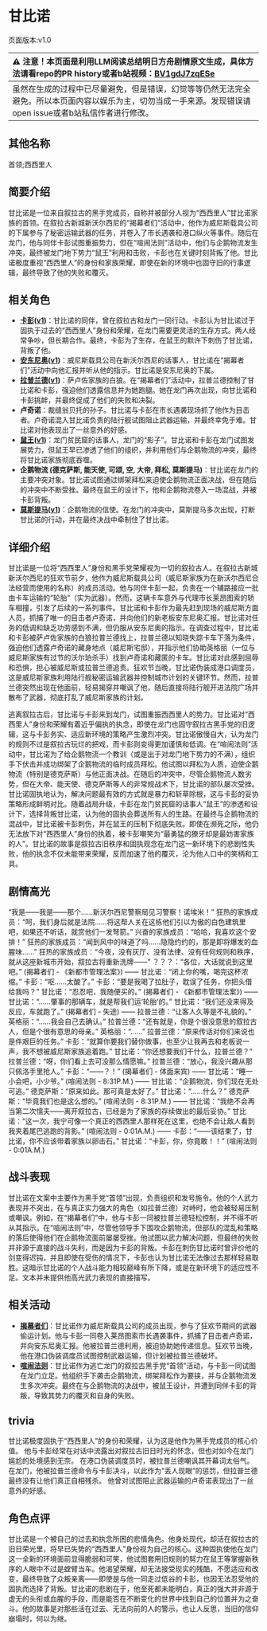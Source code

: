 # 甘比诺
页面版本:v1.0
 

| :warning: 注意！本页面是利用LLM阅读总结明日方舟剧情原文生成，具体方法请看repo的PR history或者b站视频：[BV1gdJ7zqESe](https://www.bilibili.com/video/BV1gdJ7zqESe/)         |
|:----------------------------|
| 虽然在生成的过程中已尽量避免，但是错误，幻觉等等仍然无法完全避免。所以本页面内容以娱乐为主，切勿当成一手来源。发现错误请open issue或者b站私信作者进行修改。|



## 其他名称
首领;西西里人
## 简要介绍
甘比诺是一位来自叙拉古的黑手党成员，自称并被部分人视为“西西里人”甘比诺家族的首领。在叙拉古新城新沃尔西尼的“揭幕者们”活动中，他作为威尼斯载具公司的下属参与了秘密运输武器的任务，并卷入了市长遇袭和港口纵火等事件。随后在龙门，他与同伴卡彭试图重振势力，但在“喧闹法则”活动中，他们与企鹅物流发生冲突，最终被龙门地下势力“鼠王”利用和击败，卡彭也在关键时刻背叛了他。甘比诺极度重视“西西里人”的身份和家族荣耀，即使在新的环境中也固守旧的行事逻辑，最终导致了他的失败和覆灭。
## 相关角色
-   **[卡彭](../char_v3/extended_char_ka_peng.md)([v1](extended_char_ka_peng.md))**：甘比诺的同伴，曾在叙拉古和龙门一同行动。卡彭认为甘比诺过于固执于过去的“西西里人”身份和荣耀，在龙门需要更灵活的生存方式。两人经常争吵，但长期合作。最终，卡彭为了生存，在鼠王的默许下刺伤了甘比诺，背叛了他。
-   **[安东尼奥](../char_v3/extended_char_an_dong_ni_ao.md)([v1](extended_char_an_dong_ni_ao.md))**：威尼斯载具公司在新沃尔西尼的话事人，甘比诺在“揭幕者们”活动中向他汇报并听从他的指示。甘比诺是安东尼奥的下属。
-   **[拉普兰德](../char_v3/char_140_whitew.md)([v1](char_140_whitew.md))**：萨卢佐家族的白狼。在“揭幕者们”活动中，拉普兰德控制了甘比诺和卡彭，强迫他们透露信息并为她跑腿。她在龙门再次出现，向甘比诺和卡彭挑衅，并最终促成了他们的失败和决裂。
-   **卢奇诺**：裁缝翁贝托的孙子。甘比诺与卡彭在市长遇袭现场抓了他作为目击者。卢奇诺混入甘比诺负责的陆行舰试图阻止武器运输，并最终幸免于难。甘比诺对他表现出了一丝意外的好感。
-   **[鼠王](../char_v3/extended_char_shu_wang.md)([v1](extended_char_shu_wang.md))**：龙门贫民窟的话事人，龙门的“影子”。甘比诺和卡彭在龙门试图发展势力，但鼠王早已渗透了他们的组织，并利用他们与企鹅物流的冲突，最终将甘比诺家族彻底吞噬。
-   **企鹅物流 (德克萨斯, 能天使, 可颂, 空, 大帝, 拜松, 莫斯提马)**：甘比诺在龙门的主要冲突对象。甘比诺试图通过绑架拜松来迫使企鹅物流正面决战，但在随后的冲突中不断受挫。最终在鼠王的设计下，他和企鹅物流卷入一场混战，并被卡彭背叛。
-   **[莫斯提马](../char_v3/char_213_mostma.md)([v1](char_213_mostma.md))**：企鹅物流的信使。在龙门的冲突中，莫斯提马多次出现，打断甘比诺的行动，并在最终决战中牵制住了甘比诺。
## 详细介绍
甘比诺是一位将“西西里人”身份和黑手党荣耀视为一切的叙拉古人。在叙拉古新城新沃尔西尼的狂欢节前夕，他作为威尼斯载具公司（威尼斯家族为在新沃尔西尼合法经营而使用的名称）的成员活动。他与同伴卡彭一起，负责在一个辅路接应一批由卡车运输的“轮胎”（实为武器）。然而，这辆卡车意外与代理市长莱昂图索的轿车相撞，引发了后续的一系列事件。甘比诺和卡彭作为最先赶到现场的威尼斯方面人员，抓捕了唯一的目击者卢奇诺，并向他们的新老板安东尼奥汇报。甘比诺对任务的低调和缺乏功劳感到不满，但仍服从安东尼奥的指示。在调查过程中，甘比诺和卡彭被萨卢佐家族的白狼拉普兰德找上，拉普兰德以知晓失踪卡车下落为条件，强迫他们透露卢奇诺的藏身地点（威尼斯宅邸），并指示他们协助英格丽（一位与威尼斯家族有过节的沃尔珀杀手）找到卢奇诺和藏匿的卡车。甘比诺对此感到屈辱和恐惧，担心被威尼斯或拉普兰德追责。狂欢节当晚，甘比诺伪装成港口调度员，这是威尼斯家族利用陆行舰秘密运输武器并控制城市计划的关键环节。然而，拉普兰德突然出现在他面前，轻易揭穿并嘲讽了他，随后直接将陆行舰开进法院广场并散布了武器，彻底打乱了威尼斯家族的计划。

逃离叙拉古后，甘比诺与卡彭来到龙门，试图重振西西里人的势力。甘比诺对“西西里人”身份和荣耀有着近乎偏执的执念，即使在龙门也固守叙拉古黑手党的旧逻辑，这与卡彭务实、适应新环境的策略产生激烈冲突。甘比诺傲慢自大，认为龙门的规则不过是叙拉古玩烂的把戏，而卡彭则变得更加谨慎和低调。在“喧闹法则”活动中，甘比诺为了给企鹅物流一个教训（或是出于对龙门地下势力的不满），组织手下伏击并成功绑架了企鹅物流的临时成员拜松。他试图以拜松为人质，迫使企鹅物流（特别是德克萨斯）与他正面决战。在随后的冲突中，尽管企鹅物流人数劣势，但在大帝、能天使、德克萨斯等人的非常规战术下，甘比诺的部队屡次受挫。甘比诺固执地认为，解决问题最有效的方式就是暴力和斩草除根，这与卡彭的妥协策略形成鲜明对比。随着战局升级，卡彭在龙门贫民窟的话事人“鼠王”的渗透和设计下，选择背叛甘比诺，认为他的固执会葬送所有人的生路。在最终与企鹅物流的混战中，甘比诺被卡彭刺伤，并在鼠王的压制下彻底失败。即使在濒死之际，他仍无法放下对“西西里人”身份的执着，被卡彭嘲笑为“最勇猛的獠牙却是最妨害家族的人”。甘比诺的故事是叙拉古旧秩序和固执观念在龙门这一新环境下的悲剧性失败，他的执念不仅未能带来荣耀，反而加速了他的覆灭，沦为他人口中的笑柄和工具。
## 剧情高光
“我是——我是——那个......新沃尔西尼警察局见习警察！诺埃米！”
狂热的家族成员：“呵，我们身后就是法院......将这帮人关在这栋他们引以为傲的白色建筑里吧，如果还不听话，就赏他们一发弩箭。”
兴奋的家族成员：“哈哈，我喜欢这个安排！”
狂热的家族成员：“闻到风中的味道了吗......隐隐约约的，那是即将爆发的血腥味......”
狂热的家族成员：“今夜，没有灰厅、没有法律、没有任何规则和秩序，就从这座新城市开始，叙拉古将重新洗牌——”
？？？：“各位，大话就说到这里吧。” (揭幕者们 - 《新都市管理法案》)
——
甘比诺：“闭上你的嘴，喝完这杯浓缩。”
卡彭：“呕......太酸了。”
卡彭：“要是我喝了拉肚子，耽误了任务，你把头借给我吗？”
甘比诺：“忍忍吧，我随便买的。” (揭幕者们 - 《新都市管理法案》)
——
甘比诺：“......肇事的那辆车，就是帮我们运‘轮胎’的。”
甘比诺：“我们还没来得及反应，车就跑了。” (揭幕者们 - 失途)
——
拉普兰德：“让客人久等是不礼貌的。”
英格丽：“......我会自己去确认。”
拉普兰德：“还有就是，你是个很没意思的叙拉古人，但是个很有意思的母亲。”
英格丽：“......”
拉普兰德：“原来传话对你们来说也是件艰巨的任务。”
卡彭：“就算你要我们替你做事，也至少让我再去和老板说一声，我不想被威尼斯家族追着跑。”
甘比诺：“你还想要我们干什么，拉普兰德？”
拉普兰德：“呀，你们看上去可没那么情愿嘛。”
拉普兰德：“放心，我没兴趣从那只佩洛手里抢人。”
卡彭：“——？！” (揭幕者们 - 体面来宾)
——
甘比诺：“睡一小会吧，小少爷。” (喧闹法则 - 8:31P.M.)
——
甘比诺：“企鹅物流，你们现在无处可逃。”
德克萨斯：“原来如此。那可真是太好了。”
甘比诺：“......什么？”
德克萨斯：“毕竟我们也是这么想的。” (喧闹法则 - 8:31P.M.)
——
甘比诺：“我绝不会再当第二次懦夫——离开叙拉古，已经是为了家族的存续做出的最后妥协。”
甘比诺：“这一次，我宁可像一个真正的西西里人那样死在这里，也绝不会让敌人看到我夹着尾巴逃跑的背影。” (喧闹法则 - 0:01A.M.)
——
卡彭：“——该结束了，甘比诺，你不应该带着家族以卵击石。”
甘比诺：“卡彭，你，你竟敢！！” (喧闹法则 - 0:01A.M.)
## 战斗表现
甘比诺在文案中主要作为黑手党“首领”出现，负责组织和发号施令。他的个人武力表现并不突出，在与真正实力强大的角色（如拉普兰德）对峙时，他会被轻易压制或嘲讽。例如，在“揭幕者们”中，他与卡彭一同被拉普兰德轻松控制，并不得不听从其指示。在“喧闹法则”中，尽管他领导手下围攻企鹅物流，但部队的混乱和策略的落后使得他们在企鹅物流面前屡屡受挫。他试图以武力解决问题，但最终的失败并非源于直接的战斗失利，而是因为卡彭的背叛。卡彭在刺伤甘比诺时曾评价他的剑变得迟钝，并且即使在受伤的情况下，卡彭也认为甘比诺无法像过去那样轻易取胜。这暗示甘比诺的个人战斗能力相较巅峰有所下降，或是在新环境下的适应性不足。文本并未提供他高光武力表现的直接描写。
## 相关活动
-   **[揭幕者们](../stories/act38side.md)**：甘比诺作为威尼斯载具公司的成员出现，参与了狂欢节期间的武器偷运计划。他与卡彭一同卷入莱昂图索市长遇袭事件，抓捕了目击者卢奇诺，并向安东尼奥汇报。他被拉普兰德利用，被迫协助她传递信息。狂欢节当晚，他在港口伪装调度员试图控制武器运输，但计划被拉普兰德破坏。
-   **[喧闹法则](../stories/act5d0.md)**：甘比诺作为逃亡龙门的叙拉古黑手党“首领”活动，与卡彭一同试图在龙门立足。他组织手下袭击企鹅物流，绑架拜松作为要挟，并与企鹅物流发生多次冲突。最终在与企鹅物流的决战中，被鼠王设计，并遭到同伴卡彭的背叛，导致其势力的覆灭和自身的失败。
## trivia
甘比诺极度固执于“西西里人”的身份和荣耀，认为这是他作为黑手党成员的核心价值。
他与卡彭经常在对话中流露出对叙拉古旧日时光的怀念，但也对如今在龙门尴尬的处境感到无奈。
在港口伪装调度员时，被拉普兰德嘲讽其开幕词太俗气。
在龙门，他被拉普兰德命令与卡彭决斗，以此作为“丢人现眼”的惩罚，但拉普兰德最终没有让他们真正自相残杀。
他曾对试图阻止武器运输的卢奇诺表现出了一丝意外的好感。
## 角色点评
甘比诺是一个被自己的过去和执念所困的悲情角色。他身处现代，却活在叙拉古的旧日荣光里，将早已失势的“西西里人”身份视为自己的核心。这种固执使他在龙门这一全新的环境面前显得脆弱和可笑，他试图套用旧规则的努力在鼠王等掌握新秩序的人眼中不过是螳臂当车。他渴望荣耀，却无法接受现实的残酷，不愿适应和改变，最终导致了众叛亲离——即使是与他一同走过低谷的卡彭，也因无法忍受他的固执而选择了背叛。甘比诺的悲剧在于，他至死都未能明白，真正的强大并非源于虚无的头衔或血腥的手段，而是能否在不断变化的世界中找到自己的位置并为之奋斗。他的故事是对那些活在过去、无法向前的人的警示，也让人反思，当旧的信仰崩塌时，何以为继。